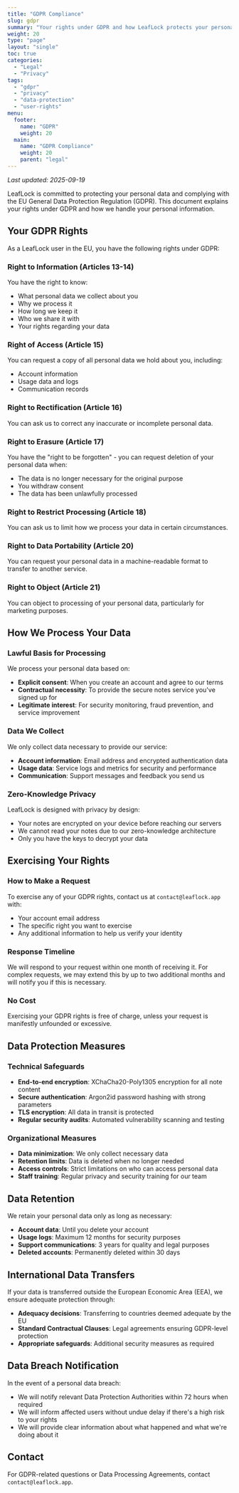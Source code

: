 ```yaml
---
title: "GDPR Compliance"
slug: gdpr
summary: "Your rights under GDPR and how LeafLock protects your personal data."
weight: 20
type: "page"
layout: "single"
toc: true
categories:
  - "Legal"
  - "Privacy"
tags:
  - "gdpr"
  - "privacy"
  - "data-protection"
  - "user-rights"
menu:
  footer:
    name: "GDPR"
    weight: 20
  main:
    name: "GDPR Compliance"
    weight: 20
    parent: "legal"
---
```


_Last updated: 2025-09-19_

LeafLock is committed to protecting your personal data and complying with the EU General
Data Protection Regulation (GDPR). This document explains your rights under GDPR and how
we handle your personal information.

## Your GDPR Rights

As a LeafLock user in the EU, you have the following rights under GDPR:

### Right to Information (Articles 13-14)
You have the right to know:
- What personal data we collect about you
- Why we process it
- How long we keep it
- Who we share it with
- Your rights regarding your data

### Right of Access (Article 15)
You can request a copy of all personal data we hold about you, including:
- Account information
- Usage data and logs
- Communication records

### Right to Rectification (Article 16)
You can ask us to correct any inaccurate or incomplete personal data.

### Right to Erasure (Article 17)
You have the "right to be forgotten" - you can request deletion of your personal data when:
- The data is no longer necessary for the original purpose
- You withdraw consent
- The data has been unlawfully processed

### Right to Restrict Processing (Article 18)
You can ask us to limit how we process your data in certain circumstances.

### Right to Data Portability (Article 20)
You can request your personal data in a machine-readable format to transfer to another service.

### Right to Object (Article 21)
You can object to processing of your personal data, particularly for marketing purposes.

## How We Process Your Data

### Lawful Basis for Processing
We process your personal data based on:
- **Explicit consent**: When you create an account and agree to our terms
- **Contractual necessity**: To provide the secure notes service you've signed up for
- **Legitimate interest**: For security monitoring, fraud prevention, and service improvement

### Data We Collect
We only collect data necessary to provide our service:
- **Account information**: Email address and encrypted authentication data
- **Usage data**: Service logs and metrics for security and performance
- **Communication**: Support messages and feedback you send us

### Zero-Knowledge Privacy
LeafLock is designed with privacy by design:
- Your notes are encrypted on your device before reaching our servers
- We cannot read your notes due to our zero-knowledge architecture
- Only you have the keys to decrypt your data

## Exercising Your Rights

### How to Make a Request
To exercise any of your GDPR rights, contact us at `contact@leaflock.app` with:
- Your account email address
- The specific right you want to exercise
- Any additional information to help us verify your identity

### Response Timeline
We will respond to your request within one month of receiving it. For complex requests,
we may extend this by up to two additional months and will notify you if this is necessary.

### No Cost
Exercising your GDPR rights is free of charge, unless your request is manifestly
unfounded or excessive.

## Data Protection Measures

### Technical Safeguards
- **End-to-end encryption**: XChaCha20-Poly1305 encryption for all note content
- **Secure authentication**: Argon2id password hashing with strong parameters
- **TLS encryption**: All data in transit is protected
- **Regular security audits**: Automated vulnerability scanning and testing

### Organizational Measures
- **Data minimization**: We only collect necessary data
- **Retention limits**: Data is deleted when no longer needed
- **Access controls**: Strict limitations on who can access personal data
- **Staff training**: Regular privacy and security training for our team

## Data Retention

We retain your personal data only as long as necessary:
- **Account data**: Until you delete your account
- **Usage logs**: Maximum 12 months for security purposes
- **Support communications**: 3 years for quality and legal purposes
- **Deleted accounts**: Permanently deleted within 30 days

## International Data Transfers

If your data is transferred outside the European Economic Area (EEA), we ensure
adequate protection through:
- **Adequacy decisions**: Transferring to countries deemed adequate by the EU
- **Standard Contractual Clauses**: Legal agreements ensuring GDPR-level protection
- **Appropriate safeguards**: Additional security measures as required

## Data Breach Notification

In the event of a personal data breach:
- We will notify relevant Data Protection Authorities within 72 hours when required
- We will inform affected users without undue delay if there's a high risk to your rights
- We will provide clear information about what happened and what we're doing about it

## Contact
For GDPR-related questions or Data Processing Agreements, contact `contact@leaflock.app`.
